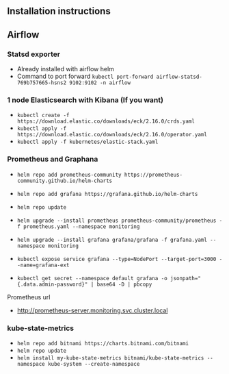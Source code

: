 ## Installation instructions

## Airflow

### Statsd exporter

- Already installed with airflow helm
- Command to port forward
  `kubectl port-forward airflow-statsd-769b757665-hsns2 9102:9102 -n airflow`

### 1 node Elasticsearch with Kibana (If you want)

- `kubectl create -f https://download.elastic.co/downloads/eck/2.16.0/crds.yaml`
- `kubectl apply -f https://download.elastic.co/downloads/eck/2.16.0/operator.yaml`
- `kubectl apply -f kubernetes/elastic-stack.yaml`

### Prometheus and Graphana

- `helm repo add prometheus-community https://prometheus-community.github.io/helm-charts`
- `helm repo add grafana https://grafana.github.io/helm-charts`
- `helm repo update`

- `helm upgrade --install prometheus prometheus-community/prometheus -f prometheus.yaml --namespace monitoring`
- `helm upgrade --install grafana grafana/grafana -f grafana.yaml --namespace monitoring`
- `kubectl expose service grafana --type=NodePort --target-port=3000 --name=grafana-ext`
- `kubectl get secret --namespace default grafana -o jsonpath="{.data.admin-password}" | base64 -D | pbcopy`

Prometheus url

- http://prometheus-server.monitoring.svc.cluster.local

### kube-state-metrics

- `helm repo add bitnami https://charts.bitnami.com/bitnami`
- `helm repo update`
- `helm install my-kube-state-metrics bitnami/kube-state-metrics --namespace kube-system --create-namespace`
